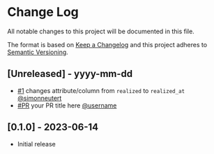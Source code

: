 # Change Log

All notable changes to this project will be documented in this file.

The format is based on [Keep a Changelog](http://keepachangelog.com/)
and this project adheres to [Semantic Versioning](http://semver.org/).

## [Unreleased] - yyyy-mm-dd

- [#1](https://github.com/simonneutert/ka-ching-backend/pull/1) changes attribute/column from `realized` to `realized_at` [@simonneutert](https://github.com/simonneutert)
- [#PR](https://github.com/simonneutert/ka-ching-backend/pull/<PR-Number>)
  your PR title here [@username](https://github.com/<username>)

## [0.1.0] - 2023-06-14

- Initial release
